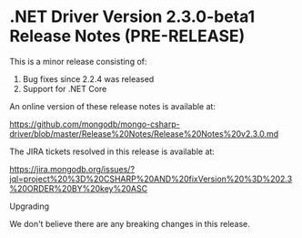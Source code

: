 # .NET Driver Version 2.3.0-beta1 Release Notes (PRE-RELEASE)

This is a minor release consisting of:

1. Bug fixes since 2.2.4 was released
2. Support for .NET Core

An online version of these release notes is available at:

https://github.com/mongodb/mongo-csharp-driver/blob/master/Release%20Notes/Release%20Notes%20v2.3.0.md

The JIRA tickets resolved in this release is available at:

https://jira.mongodb.org/issues/?jql=project%20%3D%20CSHARP%20AND%20fixVersion%20%3D%202.3%20ORDER%20BY%20key%20ASC

Upgrading

We don't believe there are any breaking changes in this release.
